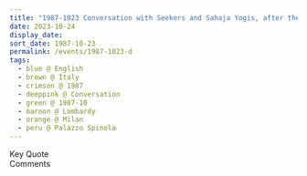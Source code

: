 ```yaml
---
title: "1987-1023 Conversation with Seekers and Sahaja Yogis, after the Public Address and TV Interview, Palazzo Spinola, Via S. Paolo 10, Milan, Lombardy, Italy"
date: 2023-10-24
display_date: 
sort_date: 1987-10-23
permalink: /events/1987-1023-d
tags:
  - blue @ English
  - brown @ Italy
  - crimson @ 1987
  - deeppink @ Conversation
  - green @ 1987-10
  - maroon @ Lombardy
  - orange @ Milan
  - peru @ Palazzo Spinola
---
```


<wave-list>
  <list-title color="green" width="75">Key Quote</list-title>
  <list-item color="BlanchedAlmond"  width="200"></list-item>
  <list-item color="Lavender"></list-item>
  <list-item color="BlanchedAlmond"></list-item>
</wave-list>

<br>

<wave-list>
  <list-title color="green" width="75">Comments</list-title>
  <list-item color="BlanchedAlmond"  width="200"></list-item>
  <list-item color="Lavender"></list-item>
  <list-item color="BlanchedAlmond"></list-item>
</wave-list>